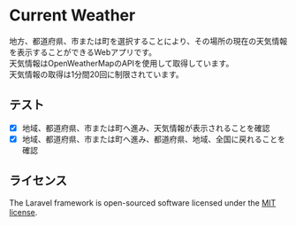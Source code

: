 # Current Weather

地方、都道府県、市または町を選択することにより、その場所の現在の天気情報を表示することができるWebアプリです。  
天気情報はOpenWeatherMapのAPIを使用して取得しています。  
天気情報の取得は1分間20回に制限されています。

## テスト

- [x] 地域、都道府県、市または町へ進み、天気情報が表示されることを確認
- [x] 地域、都道府県、市または町へ進み、都道府県、地域、全国に戻れることを確認

## ライセンス

The Laravel framework is open-sourced software licensed under the [MIT license](https://opensource.org/licenses/MIT).
